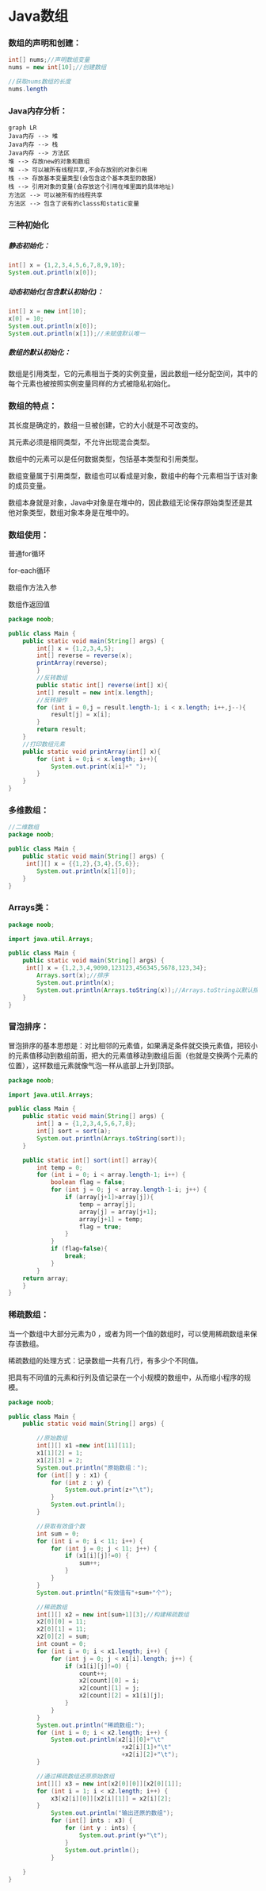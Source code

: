 # Java数组



### 数组的声明和创建：

```java
int[] nums;//声明数组变量
nums = new int[10];//创建数组

//获取nums数组的长度
nums.length
```



### Java内存分析：

```mermaid
graph LR
Java内存 --> 堆
Java内存 --> 栈
Java内存 --> 方法区
堆 --> 存放new的对象和数组
堆 --> 可以被所有线程共享,不会存放别的对象引用
栈 --> 存放基本变量类型(会包含这个基本类型的数据)
栈 --> 引用对象的变量(会存放这个引用在堆里面的具体地址)
方法区 --> 可以被所有的线程共享
方法区 --> 包含了说有的classs和static变量
```



### 三种初始化

##### 静态初始化：

```java
int[] x = {1,2,3,4,5,6,7,8,9,10};
System.out.println(x[0]);
```

##### 动态初始化(包含默认初始化)：

```java
int[] x = new int[10];
x[0] = 10;
System.out.println(x[0]);
System.out.println(x[1]);//未赋值默认唯一
```

##### 数组的默认初始化：

数组是引用类型，它的元素相当于类的实例变量，因此数组一经分配空间，其中的每个元素也被按照实例变量同样的方式被隐私初始化。



### 数组的特点：

其长度是确定的，数组一旦被创建，它的大小就是不可改变的。

其元素必须是相同类型，不允许出现混合类型。

数组中的元素可以是任何数据类型，包括基本类型和引用类型。

数组变量属于引用类型，数组也可以看成是对象，数组中的每个元素相当于该对象的成员变量。

数组本身就是对象，Java中对象是在堆中的，因此数组无论保存原始类型还是其他对象类型，数组对象本身是在堆中的。



### 数组使用：

普通for循环

for-each循环

数组作方法入参

数组作返回值

```java
package noob;

public class Main {
    public static void main(String[] args) {
        int[] x = {1,2,3,4,5};
        int[] reverse = reverse(x);
        printArray(reverse);
        }
        //反转数组
        public static int[] reverse(int[] x){
        int[] result = new int[x.length];
        //反转操作
        for (int i = 0,j = result.length-1; i < x.length; i++,j--){
            result[j] = x[i];
        }
        return result;
    }
    //打印数组元素
    public static void printArray(int[] x){
        for (int i = 0;i < x.length; i++){
            System.out.print(x[i]+" ");
        }
    }
}
```



### 多维数组：

```java
//二维数组
package noob;

public class Main {
    public static void main(String[] args) {
     int[][] x = {{1,2},{3,4},{5,6}};
        System.out.println(x[1][0]);
    }
}
```



### Arrays类：

```java
package noob;

import java.util.Arrays;

public class Main {
    public static void main(String[] args) {
     int[] x = {1,2,3,4,9090,123123,456345,5678,123,34};
        Arrays.sort(x);//排序
        System.out.println(x);
        System.out.println(Arrays.toString(x));//Arrays.toString以默认排序输出
    }
}
```



### 冒泡排序：

冒泡排序的基本思想是：对比相邻的元素值，如果满足条件就交换元素值，把较小的元素值移动到数组前面，把大的元素值移动到数组后面（也就是交换两个元素的位置），这样数组元素就像气泡一样从底部上升到顶部。

```java
package noob;

import java.util.Arrays;

public class Main {
    public static void main(String[] args) {
        int[] a = {1,2,3,4,5,6,7,8};
        int[] sort = sort(a);
        System.out.println(Arrays.toString(sort));
    }

    public static int[] sort(int[] array){
        int temp = 0;
        for (int i = 0; i < array.length-1; i++) {
            boolean flag = false;
            for (int j = 0; j < array.length-1-i; j++) {
                if (array[j+1]>array[j]){
                    temp = array[j];
                    array[j] = array[j+1];
                    array[j+1] = temp;
                    flag = true;
                }
            }
            if (flag=false){
                break;
            }
        }
    return array;
    }
}
```



### 稀疏数组：

当一个数组中大部分元素为0 ，或者为同一个值的数组时，可以使用稀疏数组来保存该数组。

稀疏数组的处理方式：记录数组一共有几行，有多少个不同值。

​									  把具有不同值的元素和行列及值记录在一个小规模的数组中，从而缩小程序的规模。

```java
package noob;

public class Main {
    public static void main(String[] args) {

        //原始数组
        int[][] x1 =new int[11][11];
        x1[1][2] = 1;
        x1[2][3] = 2;
        System.out.println("原始数组：");
        for (int[] y : x1) {
            for (int z : y) {
                System.out.print(z+"\t");
            }
            System.out.println();
        }

        //获取有效值个数
        int sum = 0;
        for (int i = 0; i < 11; i++) {
            for (int j = 0; j < 11; j++) {
                if (x1[i][j]!=0) {
                    sum++;
                }
            }
        }
        System.out.println("有效值有"+sum+"个");

        //稀疏数组
        int[][] x2 = new int[sum+1][3];//构建稀疏数组
        x2[0][0] = 11;
        x2[0][1] = 11;
        x2[0][2] = sum;
        int count = 0;
        for (int i = 0; i < x1.length; i++) {
            for (int j = 0; j < x1[i].length; j++) {
                if (x1[i][j]!=0) {
                    count++;
                    x2[count][0] = i;
                    x2[count][1] = j;
                    x2[count][2] = x1[i][j];
                }
            }
        }
        System.out.println("稀疏数组:");
        for (int i = 0; i < x2.length; i++) {
            System.out.println(x2[i][0]+"\t"
                                +x2[i][1]+"\t"
                                +x2[i][2]+"\t");
        }

        //通过稀疏数组还原原始数组
        int[][] x3 = new int[x2[0][0]][x2[0][1]];
        for (int i = 1; i < x2.length; i++) {
            x3[x2[i][0]][x2[i][1]] = x2[i][2];
        }
            System.out.println("输出还原的数组");
            for (int[] ints : x3) {
                for (int y : ints) {
                    System.out.print(y+"\t");
                }
                System.out.println();
            }
            
    }
}
```







